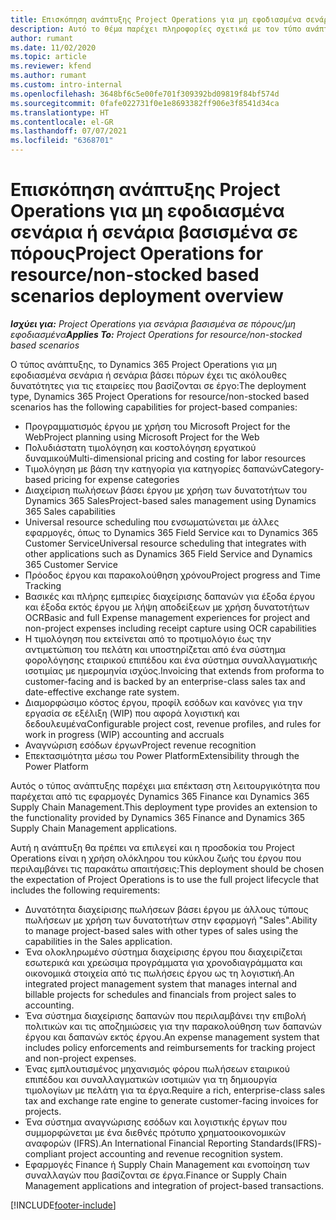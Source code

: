 ```yaml
---
title: Επισκόπηση ανάπτυξης Project Operations για μη εφοδιασμένα σενάρια ή σενάρια βασισμένα σε πόρους
description: Αυτό το θέμα παρέχει πληροφορίες σχετικά με τον τύπο ανάπτυξης, το Project Operations για μη εφοδιασμένα σενάρια ή σενάρια βάσει πόρων.
author: rumant
ms.date: 11/02/2020
ms.topic: article
ms.reviewer: kfend
ms.author: rumant
ms.custom: intro-internal
ms.openlocfilehash: 3648bf6c5e00fe701f309392bd09819f84bf574d
ms.sourcegitcommit: 0fafe022731f0e1e8693382ff906e3f8541d34ca
ms.translationtype: HT
ms.contentlocale: el-GR
ms.lasthandoff: 07/07/2021
ms.locfileid: "6368701"
---
```

# <a name="project-operations-for-resourcenon-stocked-based-scenarios-deployment-overview"></a><span data-ttu-id="4f50f-103">Επισκόπηση ανάπτυξης Project Operations για μη εφοδιασμένα σενάρια ή σενάρια βασισμένα σε πόρους</span><span class="sxs-lookup"><span data-stu-id="4f50f-103">Project Operations for resource/non-stocked based scenarios deployment overview</span></span>

<span data-ttu-id="4f50f-104">_**Ισχύει για:** Project Operations για σενάρια βασισμένα σε πόρους/μη εφοδιασμένα_</span><span class="sxs-lookup"><span data-stu-id="4f50f-104">_**Applies To:** Project Operations for resource/non-stocked based scenarios_</span></span>

<span data-ttu-id="4f50f-105">Ο τύπος ανάπτυξης, το Dynamics 365 Project Operations για μη εφοδιασμένα σενάρια ή σενάρια βάσει πόρων έχει τις ακόλουθες δυνατότητες για τις εταιρείες που βασίζονται σε έργο:</span><span class="sxs-lookup"><span data-stu-id="4f50f-105">The deployment type, Dynamics 365 Project Operations for resource/non-stocked based scenarios has the following capabilities for project-based companies:</span></span>

- <span data-ttu-id="4f50f-106">Προγραμματισμός έργου με χρήση του Microsoft Project for the Web</span><span class="sxs-lookup"><span data-stu-id="4f50f-106">Project planning using Microsoft Project for the Web</span></span>
- <span data-ttu-id="4f50f-107">Πολυδιάστατη τιμολόγηση και κοστολόγηση εργατικού δυναμικού</span><span class="sxs-lookup"><span data-stu-id="4f50f-107">Multi-dimensional pricing and costing for labor resources</span></span>
- <span data-ttu-id="4f50f-108">Τιμολόγηση με βάση την κατηγορία για κατηγορίες δαπανών</span><span class="sxs-lookup"><span data-stu-id="4f50f-108">Category-based pricing for expense categories</span></span>
- <span data-ttu-id="4f50f-109">Διαχείριση πωλήσεων βάσει έργου με χρήση των δυνατοτήτων του Dynamics 365 Sales</span><span class="sxs-lookup"><span data-stu-id="4f50f-109">Project-based sales management using Dynamics 365 Sales capabilities</span></span>
- <span data-ttu-id="4f50f-110">Universal resource scheduling που ενσωματώνεται με άλλες εφαρμογές, όπως το Dynamics 365 Field Service και το Dynamics 365 Customer Service</span><span class="sxs-lookup"><span data-stu-id="4f50f-110">Universal resource scheduling that integrates with other applications such as Dynamics 365 Field Service and Dynamics 365 Customer Service</span></span>
- <span data-ttu-id="4f50f-111">Πρόοδος έργου και παρακολούθηση χρόνου</span><span class="sxs-lookup"><span data-stu-id="4f50f-111">Project progress and Time Tracking</span></span>
- <span data-ttu-id="4f50f-112">Βασικές και πλήρης εμπειρίες διαχείρισης δαπανών για έξοδα έργου και έξοδα εκτός έργου με λήψη αποδείξεων με χρήση δυνατοτήτων OCR</span><span class="sxs-lookup"><span data-stu-id="4f50f-112">Basic and full Expense management experiences for project and non-project expenses including receipt capture using OCR capabilities</span></span>
- <span data-ttu-id="4f50f-113">Η τιμολόγηση που εκτείνεται από το προτιμολόγιο έως την αντιμετώπιση του πελάτη και υποστηρίζεται από ένα σύστημα φορολόγησης εταιρικού επιπέδου και ένα σύστημα συναλλαγματικής ισοτιμίας με ημερομηνία ισχύος.</span><span class="sxs-lookup"><span data-stu-id="4f50f-113">Invoicing that extends from proforma to customer-facing and is backed by an enterprise-class sales tax and date-effective exchange rate system.</span></span>
- <span data-ttu-id="4f50f-114">Διαμορφώσιμο κόστος έργου, προφίλ εσόδων και κανόνες για την εργασία σε εξέλιξη (WIP) που αφορά λογιστική και δεδουλευμένα</span><span class="sxs-lookup"><span data-stu-id="4f50f-114">Configurable project cost, revenue profiles, and rules for work in progress (WIP) accounting and accruals</span></span>
- <span data-ttu-id="4f50f-115">Αναγνώριση εσόδων έργων</span><span class="sxs-lookup"><span data-stu-id="4f50f-115">Project revenue recognition</span></span>
- <span data-ttu-id="4f50f-116">Επεκτασιμότητα μέσω του Power Platform</span><span class="sxs-lookup"><span data-stu-id="4f50f-116">Extensibility through the Power Platform</span></span>

<span data-ttu-id="4f50f-117">Αυτός ο τύπος ανάπτυξης παρέχει μια επέκταση στη λειτουργικότητα που παρέχεται από τις εφαρμογές Dynamics 365 Finance και Dynamics 365 Supply Chain Management.</span><span class="sxs-lookup"><span data-stu-id="4f50f-117">This deployment type provides an extension to the functionality provided by Dynamics 365 Finance and Dynamics 365 Supply Chain Management applications.</span></span>

<span data-ttu-id="4f50f-118">Αυτή η ανάπτυξη θα πρέπει να επιλεγεί και η προσδοκία του Project Operations είναι η χρήση ολόκληρου του κύκλου ζωής του έργου που περιλαμβάνει τις παρακάτω απαιτήσεις:</span><span class="sxs-lookup"><span data-stu-id="4f50f-118">This deployment should be chosen the expectation of Project Operations is to use the full project lifecycle that includes the following requirements:</span></span>

- <span data-ttu-id="4f50f-119">Δυνατότητα διαχείρισης πωλήσεων βάσει έργου με άλλους τύπους πωλήσεων με χρήση των δυνατοτήτων στην εφαρμογή "Sales".</span><span class="sxs-lookup"><span data-stu-id="4f50f-119">Ability to manage project-based sales with other types of sales using the capabilities in the Sales application.</span></span>
- <span data-ttu-id="4f50f-120">Ένα ολοκληρωμένο σύστημα διαχείρισης έργου που διαχειρίζεται εσωτερικά και χρεώσιμα προγράμματα για χρονοδιαγράμματα και οικονομικά στοιχεία από τις πωλήσεις έργου ως τη λογιστική.</span><span class="sxs-lookup"><span data-stu-id="4f50f-120">An integrated project management system that manages internal and billable projects for schedules and financials from project sales to accounting.</span></span>
- <span data-ttu-id="4f50f-121">Ένα σύστημα διαχείρισης δαπανών που περιλαμβάνει την επιβολή πολιτικών και τις αποζημιώσεις για την παρακολούθηση των δαπανών έργου και δαπανών εκτός έργου.</span><span class="sxs-lookup"><span data-stu-id="4f50f-121">An expense management system that includes policy enforcements and reimbursements for tracking project and non-project expenses.</span></span>
- <span data-ttu-id="4f50f-122">Ένας εμπλουτισμένος μηχανισμός φόρου πωλήσεων εταιρικού επιπέδου και συναλλαγματικών ισοτιμιών για τη δημιουργία τιμολογίων με πελάτη για τα έργα.</span><span class="sxs-lookup"><span data-stu-id="4f50f-122">Require a rich, enterprise-class sales tax and exchange rate engine to generate customer-facing invoices for projects.</span></span>
- <span data-ttu-id="4f50f-123">Ένα σύστημα αναγνώρισης εσόδων και λογιστικής έργων που συμμορφώνεται με ένα διεθνές πρότυπο χρηματοοικονομικών αναφορών (IFRS).</span><span class="sxs-lookup"><span data-stu-id="4f50f-123">An International Financial Reporting Standards(IFRS)-compliant project accounting and revenue recognition system.</span></span>
- <span data-ttu-id="4f50f-124">Εφαρμογές Finance ή Supply Chain Management και ενοποίηση των συναλλαγών που βασίζονται σε έργα.</span><span class="sxs-lookup"><span data-stu-id="4f50f-124">Finance or Supply Chain Management applications and integration of project-based transactions.</span></span>


[!INCLUDE[footer-include](../includes/footer-banner.md)]